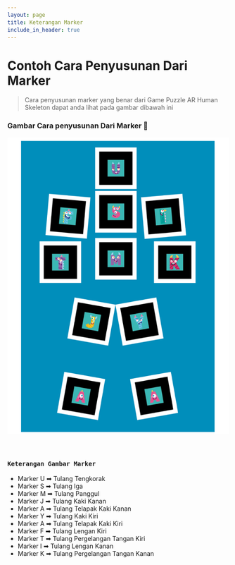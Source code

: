 ```yaml
---
layout: page
title: Keterangan Marker
include_in_header: true
---
```


# Contoh Cara Penyusunan Dari Marker

> Cara penyusunan marker yang benar dari Game Puzzle AR Human Skeleton dapat anda lihat pada gambar dibawah ini

### Gambar Cara penyusunan Dari Marker 📌

![fix-marker](/assets/fix-marker.png)

<br>

### `Keterangan Gambar Marker`

- Marker U ➡ Tulang Tengkorak
- Marker S ➡ Tulang Iga
- Marker M ➡ Tulang Panggul
- Marker J ➡ Tulang Kaki Kanan
- Marker A ➡ Tulang Telapak Kaki Kanan
- Marker Y ➡ Tulang Kaki Kiri
- Marker A ➡ Tulang Telapak Kaki Kiri
- Marker F ➡ Tulang Lengan Kiri
- Marker T ➡ Tulang Pergelangan Tangan Kiri
- Marker I ➡ Tulang Lengan Kanan
- Marker K ➡ Tulang Pergelangan Tangan Kanan

<br>

